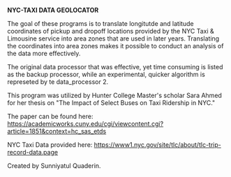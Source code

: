 **NYC-TAXI DATA GEOLOCATOR**

The goal of these programs is to translate longitutde and latitude coordinates of pickup and dropoff locations provided by the NYC Taxi & Limousine service into area zones that are used in later years. Translating the coordinates into area zones makes it possible to conduct an analysis of the data more effectively. 

The original data processor that was effective, yet time consuming is listed as the backup processor, while an experimental, quicker algorithm is represeted by te data_processor 2. 

This program was utilized by Hunter College Master's scholar Sara Ahmed for her thesis on "The Impact of Select Buses on Taxi Ridership in NYC."

The paper can be found here: https://academicworks.cuny.edu/cgi/viewcontent.cgi?article=1851&context=hc_sas_etds


NYC Taxi Data provided here: https://www1.nyc.gov/site/tlc/about/tlc-trip-record-data.page

Created by Sunniyatul Quaderin.

